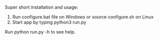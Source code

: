 Super short installation and usage:

1. Run configure.bat file on Windows or source configure.sh on Linux
2. Start app by typing python3 run.py 

Run python run.py -h to see help.